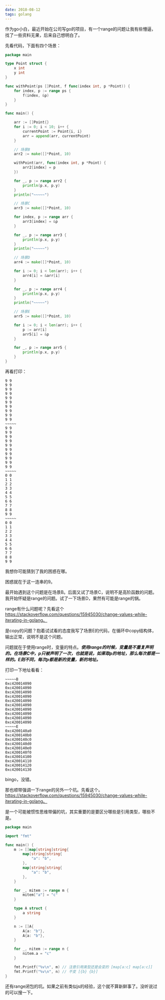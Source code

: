 ```yaml
---
date: 2018-08-12
tags: golang
---
```


作为go小白，最近开始在公司写go的项目，有一个range的问题让我有些懵逼，找了一些资料无果，后来自己想明白了。

先看代码，下面有四个场景：

```go
package main

type Point struct {
	x int
	y int
}

func withPoint(ps []Point, f func(index int, p *Point)) {
	for index, p := range ps {
		f(index, &p)
	}
}

func main() {

	arr := []Point{}
	for i := 0; i < 10; i++ {
		currentPoint := Point{i, i}
		arr = append(arr, currentPoint)
	}

	// 场景B
	arr2 := make([]*Point, 10)

	withPoint(arr, func(index int, p *Point) {
		arr2[index] = p
	})

	for _, p := range arr2 {
		println(p.x, p.y)
	}
	println("~~~~~")

	// 场景C
	arr3 := make([]*Point, 10)

	for index, p := range arr {
		arr3[index] = &p
	}

	for _, p := range arr3 {
		println(p.x, p.y)
	}
	println("~~~~~")

	// 场景D
	arr4 := make([]*Point, 10)

	for i := 0; i < len(arr); i++ {
		arr4[i] = &arr[i]
	}

	for _, p := range arr4 {
		println(p.x, p.y)
	}
	println("~~~~~")

	// 场景E
	arr5 := make([]*Point, 10)

	for i := 0; i < len(arr); i++ {
		p := arr[i]
		arr5[i] = &p
	}

	for _, p := range arr5 {
		println(p.x, p.y)
	}
}
```
再看打印：
```
9 9
9 9
9 9
9 9
9 9
9 9
9 9
9 9
9 9
9 9
~~~~~
9 9
9 9
9 9
9 9
9 9
9 9
9 9
9 9
9 9
9 9
~~~~~
0 0
1 1
2 2
3 3
4 4
5 5
6 6
7 7
8 8
9 9
~~~~~
0 0
1 1
2 2
3 3
4 4
5 5
6 6
7 7
8 8
9 9
```

我想你可能猜到了我的困惑在哪。

困惑就在于这一连串的9。

最开始遇到这个问题是在场景B。后面又试了场景C，说明不是高阶函数的问题。我开始怀疑是range的问题。试了一下场景D，果然有可能是range的锅。

range有什么问题呢？先看这个 https://stackoverflow.com/questions/15945030/change-values-while-iterating-in-golang。

是copy的问题？抱着试试看的态度我写了场景E的代码，在循环中copy结构体，输出正常，说明不是这个问题。

问题就在于使用range时，变量的特点。***使用range的时候，变量是不重复声明的。在场景C中，p只被声明了一次，也就是说，如果取p的地址，那么每次都是一样的。E则不同，每次p都是新的变量，新的地址。***

打印一下地址看看：

```
~~~~~B
0xc420014090
0xc420014090
0xc420014090
0xc420014090
0xc420014090
0xc420014090
0xc420014090
0xc420014090
0xc420014090
0xc420014090
~~~~~E
0xc4200140a0
0xc4200140b0
0xc4200140c0
0xc4200140d0
0xc4200140e0
0xc4200140f0
0xc420014100
0xc420014110
0xc420014120
0xc420014130
```

bingo，没错。

那也顺带强调一下range的另外一个坑。先看这个。https://stackoverflow.com/questions/15945030/change-values-while-iterating-in-golang。

是一个可能被惯性思维带偏的坑，其实重要的是要区分哪些是引用类型，哪些不是。

```go
package main

import "fmt"

func main() {
	m := []map[string]string{
		map[string]string{
			"a": "b",
		},
		map[string]string{
			"a": "b",
		},
	}

	for _, mitem := range m {
		mitem["a"] = "c"
	}

	type A struct {
		a string
	}

	n := []A{
		A{a: "b"},
		A{a: "b"},
	}

	for _, nitem := range n {
		nitem.a = "c"
	}

	fmt.Printf("%v\n", m) // 注意引用类型还是会变的 [map[a:c] map[a:c]]
	fmt.Printf("%v\n", n) // 不变 [{b} {b}]
}

```

还有range闭包的坑。如果之前有类似js的经验，这个就不算新鲜事了。没听说过的可以搜一下。
